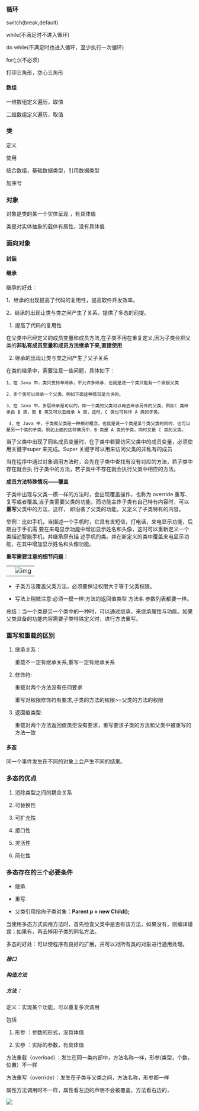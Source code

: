 

### 循环

switch(break,default)

while(不满足时不进入循环)

do while(不满足时也进入循环，至少执行一次循环)

for(;;)(不必须)

打印三角形，空心三角形

#### 数组 

一维数组定义遍历，取值

二维数组定义遍历，取值



### 类

定义

使用

结合数组，基础数据类型，引用数据类型

加序号

### 对象

对象是类的某一个实体呈现 ，有具体值

类是对实体抽象的载体有属性，没有具体值

### 面向对象

#### 封装

#### 继承 

继承的好处：

1、继承的出现提高了代码的复用性，提高软件开发效率。

2、继承的出现让类与类之间产生了关系，提供了多态的前提。

1. 提高了代码的复用性

在父类中已经定义的成员变量和成员方法,在子类不用在重复定义,因为子类会把父类的**非私有成员变量和成员方法继承下来,直接使用**

2. 继承的出现让类与类之间产生了父子关系

在类的继承中，需要注意一些问题，具体如下：

```
1、在 Java 中，类只支持单继承，不允许多继承，也就是说一个类只能有一个直接父类

2、多个类可以继承一个父类，例如下面这种情况是允许的。

3、在 Java 中，多层继承是可以的，即一个类的父类可以再去继承另外的父类，例如C 类继承自 B 类，而 B 类又可以去继承 A 类，这时，C 类也可称作 A 类的子类。

 4、在 Java 中，子类和父类是一种相对概念，也就是说一个类是某个类父类的同时，也可以是另一个类的子类。例如上面的这种情况中，B 类是 A 类的子类，同时又是 C 类的父类。
```

当子父类中出现了同名成员变量时，在子类中若要访问父类中的成员变量，必须使用关键字super 来完成。Super 关键字可以用来访问父类的非私有的成员

当在程序中通过对象调用方法时，会先在子类中查找有没有对应的方法，若子类中存在就会执 行子类中的方法，若子类中不存在就会执行父类中相应的方法。

**成员方法特殊情况——覆盖**

子类中出现与父类一模一样的方法时，会出现覆盖操作，也称为 override 重写、复写或者覆盖,当子类需要父类的功能，而功能主体子类有自己特有内容时，可以**重写**父类中的方法，这样， 即沿袭了父类的功能，又定义了子类特有的内容。

举例：比如手机，当描述一个手机时，它具有发短信，打电话，来电显示功能，后期由于手机需 要在来电显示功能中增加显示姓名和头像，这时可以重新定义一个类描述智能手机，并继承原有描 述手机的类。并在新定义的类中覆盖来电显示功能，在其中增加显示姓名和头像功能。

**重写需要注意的细节问题：**

|      |                                                              |
| ---- | ------------------------------------------------------------ |
|      | ![img](file:///C:\Users\QiaoYu\AppData\Local\Temp\ksohtml\wps8F25.tmp.png) |

- 子类方法覆盖父类方法，必须要保证权限大于等于父类权限。

- 写法上稍微注意:必须一模一样:方法的返回值类型 方法名 参数列表都要一样。

总结：当一个类是另一个类中的一种时，可以通过继承，来继承属性与功能。如果父类具备的功能内容需要子类特殊定义时，进行方法重写。

### 重写和重载的区别

1. 继承关系：

   重载不一定有继承关系,重写一定有继承关系

2. 修饰符:

   重载对两个方法没有任何要求

   重写对权限修饰符有要求,子类的方法的权限>=父类的方法的权限

3. 返回值类型:

   重载对两个方法返回值类型没有要求，重写要求子类的方法和父类中被重写的方法一致

#### 多态

同一个事件发生在不同的对象上会产生不同的结果。

### 多态的优点

1. 消除类型之间的耦合关系

2. 可替换性

3. 可扩充性

4. 接口性

5. 灵活性
6. 简化性

### 多态存在的三个必要条件

- 继承

- 重写

- 父类引用指向子类对象：**Parent p = new Child();**

当使用多态方式调用方法时，首先检查父类中是否有该方法，如果没有，则编译错误；如果有，再去掉用子类的同名方法。

多态的好处：可以使程序有良好的扩展，并可以对所有类的对象进行通用处理。

##### 接口

##### 构造方法

##### 方法：

定义：实现某个功能，可以重复多次调用

包括

1. 形参 ：参数的形式，没具体值

2. 实参 ：实际的参数，有具体值

方法重载（overload）：发生在同一类内部中，方法名称一样，形参(类型，个数，位置）不一样

方法重写（override）：发生在子类与父类之间，方法名称，形参都一样

属性方法调用时不一样，属性看左边的声明不会被覆盖，方法看右边的，





![](https://i.niupic.com/images/2022/03/24/9X8T.jpg)



